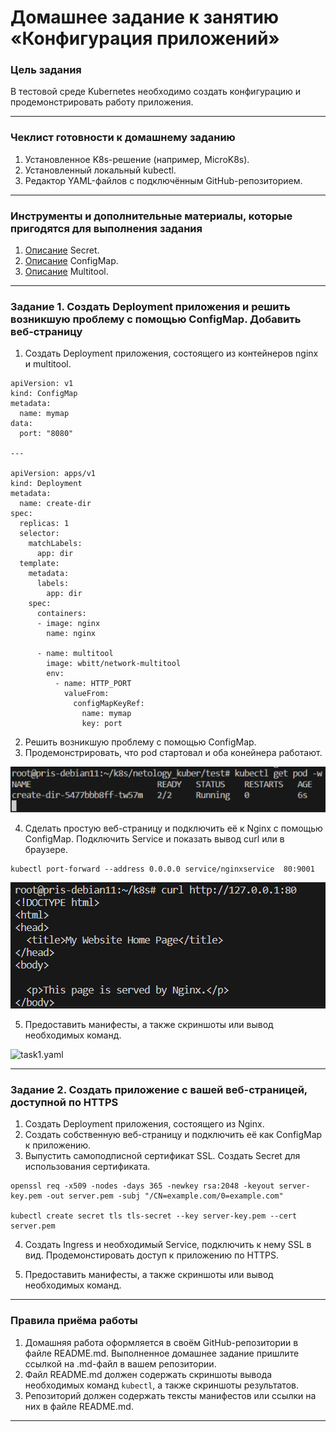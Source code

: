 # Домашнее задание к занятию «Конфигурация приложений»

### Цель задания

В тестовой среде Kubernetes необходимо создать конфигурацию и продемонстрировать работу приложения.

------

### Чеклист готовности к домашнему заданию

1. Установленное K8s-решение (например, MicroK8s).
2. Установленный локальный kubectl.
3. Редактор YAML-файлов с подключённым GitHub-репозиторием.

------

### Инструменты и дополнительные материалы, которые пригодятся для выполнения задания

1. [Описание](https://kubernetes.io/docs/concepts/configuration/secret/) Secret.
2. [Описание](https://kubernetes.io/docs/concepts/configuration/configmap/) ConfigMap.
3. [Описание](https://github.com/wbitt/Network-MultiTool) Multitool.

------

### Задание 1. Создать Deployment приложения и решить возникшую проблему с помощью ConfigMap. Добавить веб-страницу

1. Создать Deployment приложения, состоящего из контейнеров nginx и multitool.

```
apiVersion: v1
kind: ConfigMap
metadata:
  name: mymap
data:
  port: "8080"

---

apiVersion: apps/v1
kind: Deployment
metadata:
  name: create-dir
spec:
  replicas: 1
  selector:
    matchLabels:
      app: dir
  template:
    metadata:
      labels:
        app: dir
    spec:
      containers:
      - image: nginx
        name: nginx

      - name: multitool
        image: wbitt/network-multitool
        env:
          - name: HTTP_PORT
            valueFrom:
              configMapKeyRef:
                name: mymap
                key: port
```

2. Решить возникшую проблему с помощью ConfigMap.
3. Продемонстрировать, что pod стартовал и оба конейнера работают.

![alt text](image.png)

4. Сделать простую веб-страницу и подключить её к Nginx с помощью ConfigMap. Подключить Service и показать вывод curl или в браузере.
```
kubectl port-forward --address 0.0.0.0 service/nginxservice  80:9001
```
![alt text](image-1.png)

5. Предоставить манифесты, а также скриншоты или вывод необходимых команд.


![task1.yaml](https://github.com/djohnii/netology_kuber/blob/main/2.3/workdir/task1.yaml)

------

### Задание 2. Создать приложение с вашей веб-страницей, доступной по HTTPS 

1. Создать Deployment приложения, состоящего из Nginx.
2. Создать собственную веб-страницу и подключить её как ConfigMap к приложению.
3. Выпустить самоподписной сертификат SSL. Создать Secret для использования сертификата.
```
openssl req -x509 -nodes -days 365 -newkey rsa:2048 -keyout server-key.pem -out server.pem -subj "/CN=example.com/0=example.com"

kubectl create secret tls tls-secret --key server-key.pem --cert server.pem
```

4. Создать Ingress и необходимый Service, подключить к нему SSL в вид. Продемонстировать доступ к приложению по HTTPS. 


5. Предоставить манифесты, а также скриншоты или вывод необходимых команд.

------

### Правила приёма работы

1. Домашняя работа оформляется в своём GitHub-репозитории в файле README.md. Выполненное домашнее задание пришлите ссылкой на .md-файл в вашем репозитории.
2. Файл README.md должен содержать скриншоты вывода необходимых команд `kubectl`, а также скриншоты результатов.
3. Репозиторий должен содержать тексты манифестов или ссылки на них в файле README.md.

------
